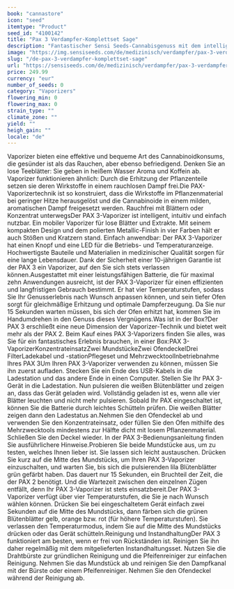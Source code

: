 ```yaml
---
book: "cannastore"
icon: "seed"
itemtype: "Product"
seed_id: "4100142"
title: "Pax 3 Verdampfer-Komplettset Sage"
description: "Fantastischer Sensi Seeds-Cannabisgenuss mit dem intelligenten, intuitiven PAX 3-Vaporizer für lose Blätter und Extrakt. Heute online kaufen!"
image: "https://img.sensiseeds.com/de/medizinisch/verdampfer/pax-3-verdampfer-sage-image.png"
slug: "/de-pax-3-verdampfer-komplettset-sage"
url: "https://sensiseeds.com/de/medizinisch/verdampfer/pax-3-verdampfer-sage?a_aid=cannastore"
price: 249.99
currency: "eur"
number_of_seeds: 0
category: "Vaporizers"
flowering_min: 0
flowering_max: 0
strain_type: ""
climate_zone: ""
yield: ""
heigh_gain: ""
locale: "de"
---
```

Vaporizer bieten eine effektive und bequeme Art des Cannabinoidkonsums, die gesünder ist als das Rauchen, aber ebenso befriedigend. Denken Sie an lose Teeblätter: Sie geben in heißem Wasser Aroma und Koffein ab. Vaporizer funktionieren ähnlich: Durch die Erhitzung der Pflanzenteile setzen sie deren Wirkstoffe in einem rauchlosen Dampf frei.Die PAX-Vaporizertechnik ist so konstruiert, dass die Wirkstoffe im Pflanzenmaterial bei geringer Hitze herausgelöst und die Cannabinoide in einem milden, aromatischen Dampf freigesetzt werden. Rauchfrei mit Blättern oder Konzentrat unterwegsDer PAX 3-Vaporizer ist intelligent, intuitiv und einfach nutzbar. Ein mobiler Vaporizer für lose Blätter und Extrakte. Mit seinem kompakten Design und dem polierten Metallic-Finish in vier Farben hält er auch Stößen und Kratzern stand. Einfach anwendbar: Der PAX 3-Vaporizer hat einen Knopf und eine LED für die Betriebs- und Temperaturanzeige. Hochwertigste Bauteile und Materialien in medizinischer Qualität sorgen für eine lange Lebensdauer. Dank der Sicherheit einer 10-jährigen Garantie ist der PAX 3 ein Vaporizer, auf den Sie sich stets verlassen können.Ausgestattet mit einer leistungsfähigen Batterie, die für maximal zehn Anwendungen ausreicht, ist der PAX 3-Vaporizer für einen effizienten und langfristigen Gebrauch bestimmt. Er hat vier Temperaturstufen, sodass Sie Ihr Genusserlebnis nach Wunsch anpassen können, und sein tiefer Ofen sorgt für gleichmäßige Erhitzung und optimale Dampferzeugung. Da Sie nur 15 Sekunden warten müssen, bis sich der Ofen erhitzt hat, kommen Sie im Handumdrehen in den Genuss dieses Vergnügens.Was ist in der Box?Der PAX 3 erschließt eine neue Dimension der Vaporizer-Technik und bietet weit mehr als der PAX 2. Beim Kauf eines PAX 3-Vaporizers finden Sie alles, was Sie für ein fantastisches Erlebnis brauchen, in einer Box:PAX 3-VaporizerKonzentrateinsatzZwei MundstückeZwei OfendeckelDrei FilterLadekabel und -stationPflegeset und MehrzwecktoolInbetriebnahme Ihres PAX 3Um Ihren PAX 3-Vaporizer verwenden zu können, müssen Sie ihn zuerst aufladen. Stecken Sie ein Ende des USB-Kabels in die Ladestation und das andere Ende in einen Computer. Stellen Sie Ihr PAX 3-Gerät in die Ladestation. Nun pulsieren die weißen Blütenblätter und zeigen an, dass das Gerät geladen wird. Vollständig geladen ist es, wenn alle vier Blätter leuchten und nicht mehr pulsieren. Sobald Ihr PAX eingeschaltet ist, können Sie die Batterie durch leichtes Schütteln prüfen. Die weißen Blätter zeigen dann den Ladestatus an.Nehmen Sie den Ofendeckel ab und verwenden Sie den Konzentrateinsatz, oder füllen Sie den Ofen mithilfe des Mehrzwecktools mindestens zur Hälfte dicht mit losem Pflanzenmaterial. Schließen Sie den Deckel wieder. In der PAX 3-Bedienungsanleitung finden Sie ausführlichere Hinweise.Probieren Sie beide Mundstücke aus, um zu testen, welches Ihnen lieber ist. Sie lassen sich leicht austauschen. Drücken Sie kurz auf die Mitte des Mundstücks, um Ihren PAX 3-Vaporizer einzuschalten, und warten Sie, bis sich die pulsierenden lila Blütenblätter grün gefärbt haben. Das dauert nur 15 Sekunden, ein Bruchteil der Zeit, die der PAX 2 benötigt. Und die Wartezeit zwischen den einzelnen Zügen entfällt, denn Ihr PAX 3-Vaporizer ist stets einsatzbereit.Der PAX 3-Vaporizer verfügt über vier Temperaturstufen, die Sie je nach Wunsch wählen können. Drücken Sie bei eingeschaltetem Gerät einfach zwei Sekunden auf die Mitte des Mundstücks, dann färben sich die grünen Blütenblätter gelb, orange bzw. rot (für höhere Temperaturstufen). Sie verlassen den Temperaturmodus, indem Sie auf die Mitte des Mundstücks drücken oder das Gerät schütteln.Reinigung und InstandhaltungDer PAX 3 funktioniert am besten, wenn er frei von Rückständen ist. Reinigen Sie ihn daher regelmäßig mit dem mitgelieferten Instandhaltungsset. Nutzen Sie die Drahtbürste zur gründlichen Reinigung und die Pfeifenreiniger zur einfachen Reinigung. Nehmen Sie das Mundstück ab und reinigen Sie den Dampfkanal mit der Bürste oder einem Pfeifenreiniger. Nehmen Sie den Ofendeckel während der Reinigung ab.
